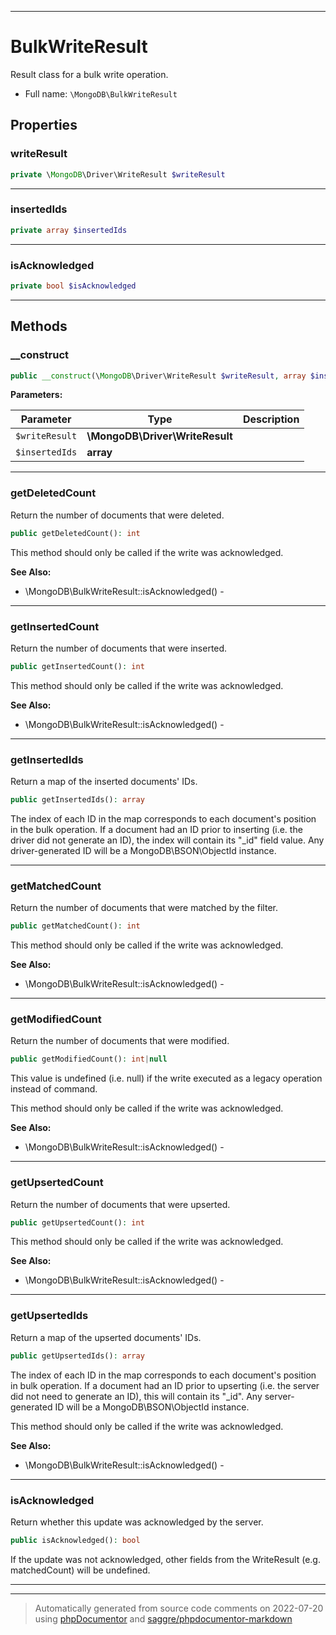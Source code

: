 ***

# BulkWriteResult

Result class for a bulk write operation.



* Full name: `\MongoDB\BulkWriteResult`



## Properties


### writeResult



```php
private \MongoDB\Driver\WriteResult $writeResult
```






***

### insertedIds



```php
private array $insertedIds
```






***

### isAcknowledged



```php
private bool $isAcknowledged
```






***

## Methods


### __construct



```php
public __construct(\MongoDB\Driver\WriteResult $writeResult, array $insertedIds): mixed
```








**Parameters:**

| Parameter | Type | Description |
|-----------|------|-------------|
| `$writeResult` | **\MongoDB\Driver\WriteResult** |  |
| `$insertedIds` | **array** |  |




***

### getDeletedCount

Return the number of documents that were deleted.

```php
public getDeletedCount(): int
```

This method should only be called if the write was acknowledged.








**See Also:**

* \MongoDB\BulkWriteResult::isAcknowledged() - 

***

### getInsertedCount

Return the number of documents that were inserted.

```php
public getInsertedCount(): int
```

This method should only be called if the write was acknowledged.








**See Also:**

* \MongoDB\BulkWriteResult::isAcknowledged() - 

***

### getInsertedIds

Return a map of the inserted documents' IDs.

```php
public getInsertedIds(): array
```

The index of each ID in the map corresponds to each document's position
in the bulk operation. If a document had an ID prior to inserting (i.e.
the driver did not generate an ID), the index will contain its "_id"
field value. Any driver-generated ID will be a MongoDB\BSON\ObjectId
instance.









***

### getMatchedCount

Return the number of documents that were matched by the filter.

```php
public getMatchedCount(): int
```

This method should only be called if the write was acknowledged.








**See Also:**

* \MongoDB\BulkWriteResult::isAcknowledged() - 

***

### getModifiedCount

Return the number of documents that were modified.

```php
public getModifiedCount(): int|null
```

This value is undefined (i.e. null) if the write executed as a legacy
operation instead of command.

This method should only be called if the write was acknowledged.








**See Also:**

* \MongoDB\BulkWriteResult::isAcknowledged() - 

***

### getUpsertedCount

Return the number of documents that were upserted.

```php
public getUpsertedCount(): int
```

This method should only be called if the write was acknowledged.








**See Also:**

* \MongoDB\BulkWriteResult::isAcknowledged() - 

***

### getUpsertedIds

Return a map of the upserted documents' IDs.

```php
public getUpsertedIds(): array
```

The index of each ID in the map corresponds to each document's position
in bulk operation. If a document had an ID prior to upserting (i.e. the
server did not need to generate an ID), this will contain its "_id". Any
server-generated ID will be a MongoDB\BSON\ObjectId instance.

This method should only be called if the write was acknowledged.








**See Also:**

* \MongoDB\BulkWriteResult::isAcknowledged() - 

***

### isAcknowledged

Return whether this update was acknowledged by the server.

```php
public isAcknowledged(): bool
```

If the update was not acknowledged, other fields from the WriteResult
(e.g. matchedCount) will be undefined.









***


***
> Automatically generated from source code comments on 2022-07-20 using [phpDocumentor](http://www.phpdoc.org/) and [saggre/phpdocumentor-markdown](https://github.com/Saggre/phpDocumentor-markdown)
